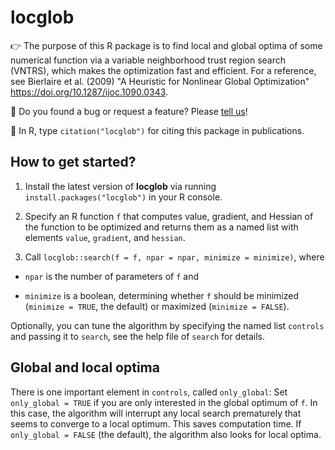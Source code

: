# locglob

👉 The purpose of this R package is to find local and global optima of some numerical function via a variable neighborhood trust region search (VNTRS), which makes the optimization fast and efficient. For a reference, see Bierlaire et al. (2009) "A Heuristic for Nonlinear Global Optimization" <https://doi.org/10.1287/ijoc.1090.0343>.

💬 Do you found a bug or request a feature? Please [tell us](https://github.com/loelschlaeger/locglob/issues)!

📝 In R, type `citation("locglob")` for citing this package in publications.

## How to get started?

1. Install the latest version of **locglob** via running `install.packages("locglob")` in your R console.

2. Specify an R function `f` that computes value, gradient, and Hessian of the function to be optimized and returns them as a named list with elements `value`, `gradient`, and `hessian`.

3. Call `locglob::search(f = f, npar = npar, minimize = minimize)`, where

  - `npar` is the number of parameters of `f` and
  
  - `minimize` is a boolean, determining whether `f` should be minimized (`minimize = TRUE`, the default) or maximized (`minimize = FALSE`).
  
Optionally, you can tune the algorithm by specifying the named list `controls` and passing it to `search`, see the help file of `search` for details.

## Global and local optima

There is one important element in `controls`, called `only_global`: Set `only_global = TRUE` if you are only interested in the global optimum of `f`. In this case, the algorithm will interrupt any local search prematurely that seems to converge to a local optimum. This saves computation time. If `only_global = FALSE` (the default), the algorithm also looks for local optima. 
